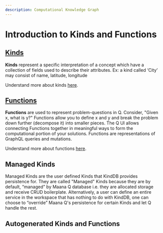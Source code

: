 ```yaml
---
description: Computational Knowledge Graph
---
```


# Introduction to Kinds and Functions

## [Kinds](https://app.gitbook.com/@maana/s/q/v/3.2.1/product-guide/reference-guide/technical-design-and-architecture/kinds-and-fields/~/settings/share)

**Kinds** represent a specific interpretation of a concept which have a collection of fields used to describe their attributes. Ex: a kind called ‘City’ may consist of name, latitude, longitude 

Understand more about kinds [here](https://app.gitbook.com/@maana/s/q/v/3.2.1/product-guide/getting-started-with-maana/building-knowledge-layers/kinds-and-functions).

## [Functions](https://app.gitbook.com/@maana/s/q/~/drafts/-LvBRj60Zf4rtd8JrBE7/v/3.2.1/product-guide/reference-guide/technical-design-and-architecture/function-modeling/create-a-new-function/~/settings/share)

**Functions**  are used to represent problem-questions in Q. Consider, "Given x, what is y?" Functions allow you to define x and y and break the problem down further \(decompose it\) into smaller pieces. The Q UI allows connecting Functions together in meaningful ways to form the computational portion of your solutions. Functions are representations of GraphQL queries and mutations.

Understand more about functions [here](https://app.gitbook.com/@maana/s/q/v/3.2.1/product-guide/getting-started-with-maana/building-knowledge-layers/understanding-functions).



## Managed Kinds

Managed Kinds are the user defined Kinds that KindDB provides persistence for. They are called "Managed" Kinds because they are by default, “managed” by Maana Q database i.e. they are allocated storage and receive CRUD boilerplate. Alternatively, a user can define an entire service in the workspace that has nothing to do with KindDB, one can choose to “override” Maana Q's persistence for certain Kinds and let Q handle the rest.



## Autogenerated Kinds and Functions

## 



